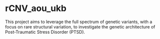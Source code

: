 # rCNV_aou_ukb
This project aims to leverage the full spectrum of genetic variants, with a focus on rare structural variation, to investigate the genetic architecture of Post-Traumatic Stress Disorder (PTSD).
